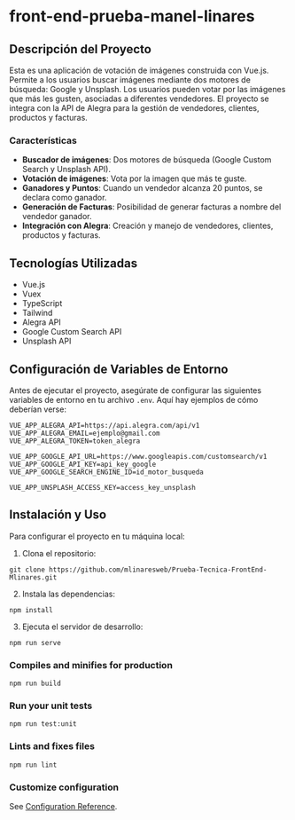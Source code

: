 # front-end-prueba-manel-linares
## Descripción del Proyecto

Esta es una aplicación de votación de imágenes construida con Vue.js. Permite a los usuarios buscar imágenes mediante dos motores de búsqueda: Google y Unsplash. Los usuarios pueden votar por las imágenes que más les gusten, asociadas a diferentes vendedores. El proyecto se integra con la API de Alegra para la gestión de vendedores, clientes, productos y facturas.

### Características

- **Buscador de imágenes**: Dos motores de búsqueda (Google Custom Search y Unsplash API).
- **Votación de imágenes**: Vota por la imagen que más te guste.
- **Ganadores y Puntos**: Cuando un vendedor alcanza 20 puntos, se declara como ganador.
- **Generación de Facturas**: Posibilidad de generar facturas a nombre del vendedor ganador.
- **Integración con Alegra**: Creación y manejo de vendedores, clientes, productos y facturas.

## Tecnologías Utilizadas

- Vue.js
- Vuex
- TypeScript
- Tailwind
- Alegra API
- Google Custom Search API
- Unsplash API
## Configuración de Variables de Entorno

Antes de ejecutar el proyecto, asegúrate de configurar las siguientes variables de entorno en tu archivo `.env`. Aquí hay ejemplos de cómo deberían verse:

```env
VUE_APP_ALEGRA_API=https://api.alegra.com/api/v1
VUE_APP_ALEGRA_EMAIL=ejemplo@gmail.com
VUE_APP_ALEGRA_TOKEN=token_alegra

VUE_APP_GOOGLE_API_URL=https://www.googleapis.com/customsearch/v1
VUE_APP_GOOGLE_API_KEY=api_key_google
VUE_APP_GOOGLE_SEARCH_ENGINE_ID=id_motor_busqueda

VUE_APP_UNSPLASH_ACCESS_KEY=access_key_unsplash
```
## Instalación y Uso

Para configurar el proyecto en tu máquina local:

1. Clona el repositorio: 
```
git clone https://github.com/mlinaresweb/Prueba-Tecnica-FrontEnd-Mlinares.git
```
2. Instala las dependencias:
 ```
npm install
```
3.  Ejecuta el servidor de desarrollo: 
```
npm run serve
```
### Compiles and minifies for production
```
npm run build
```

### Run your unit tests
```
npm run test:unit
```

### Lints and fixes files
```
npm run lint
```

### Customize configuration
See [Configuration Reference](https://cli.vuejs.org/config/).

